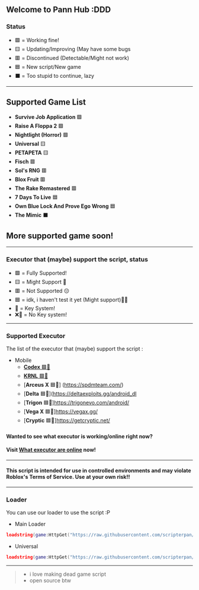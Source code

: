 ## Welcome to Pann Hub :DDD

### Status
- 🟩 = Working fine!
- 🟨 = Updating/Improving (May have some bugs
- 🟥 = Discontinued (Detectable/Might not work)
- 🟦 = New script/New game
- ⬛ = Too stupid to continue, lazy

---

## Supported Game List

- **Survive Job Application** 🟩
- **Raise A Floppa 2**  🟩
- **Nightlight (Horror)** 🟩
- **Universal** 🟨
- **PETAPETA** 🟨
- **Fisch** 🟥
- **Sol's RNG** 🟥
- **Blox Fruit** 🟥
- **The Rake Remastered** 🟥
- **7 Days To Live** 🟦
- **Own Blue Lock And Prove Ego Wrong** 🟦
- **The Mimic** ⬛


## More supported game soon!

---

### Executor that (maybe) support the script, status
- 🟩 = Fully Supported!
- 🟨 = Might Support 🤔
- 🟥 = Not Supported 😔 
- 🟦 = idk, i haven't test it yet (Might support)🥀💔
- 🔐 = Key System!
- ❌🔐 = No Key system!

---

### Supported Executor
The list of the executor that (maybe) support the script :

- Mobile
  - [**Codex** 🟩🔐](https://codex.lol/)
  - [**KRNL** 🟩🔐 ](https://krnl.cat)
  - [**Arceus X** 🟦🔐] (https://spdmteam.com/)
  - [**Delta** 🟦🔐](https://deltaexploits.gg/android_dl
  - [**Trigon** 🟦🔐]https://trigonevo.com/android/
  - [**Vega X** 🟦🔐]https://vegax.gg/
  - [**Cryptic** 🟦🔐]https://getcryptic.net/

#### Wanted to see what executor is working/online right now? 
#### Visit [What executor are online](https://weao.xyz/) now!

---

#### This script is intended for use in controlled environments and may violate Roblox's Terms of Service. Use at your own risk!!

---

### Loader

You can use our loader to use the script :P

- Main Loader

```lua
loadstring(game:HttpGet("https://raw.githubusercontent.com/scripterpan/scripterpan/refs/heads/main/Loader/Main.lua"))()
```

- Universal

```lua
loadstring(game:HttpGet("https://raw.githubusercontent.com/scripterpan/scripterpan/refs/heads/main/ScriptSrc/Universal2.lua"))()
```

---

> - i love making dead game script 
> - open source btw
